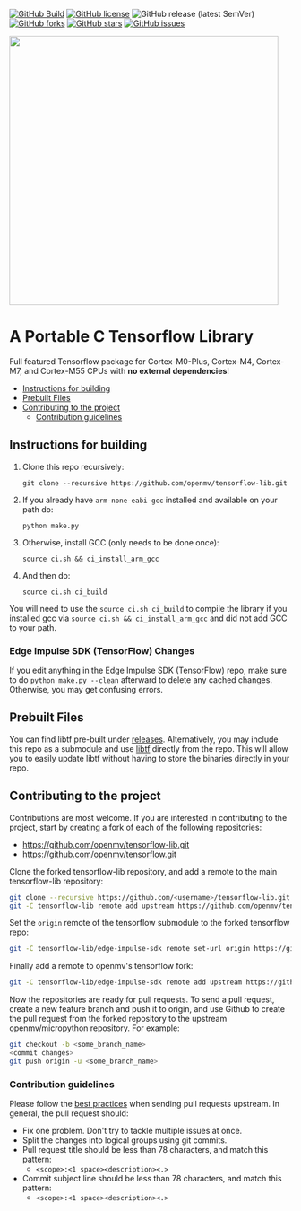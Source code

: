 [![GitHub Build](https://github.com/openmv/tensorflow-lib/actions/workflows/main.yml/badge.svg)](https://github.com/openmv/tensorflow-lib/actions/workflows/main.yml)
[![GitHub license](https://img.shields.io/github/license/openmv/tensorflow-lib?label=license%20%E2%9A%96)](https://github.com/openmv/tensorflow-lib/blob/master/LICENSE)
![GitHub release (latest SemVer)](https://img.shields.io/github/v/release/openmv/tensorflow-lib?sort=semver)
[![GitHub forks](https://img.shields.io/github/forks/openmv/tensorflow-lib?color=green)](https://github.com/openmv/tensorflow-lib/network)
[![GitHub stars](https://img.shields.io/github/stars/openmv/tensorflow-lib?color=yellow)](https://github.com/openmv/tensorflow-lib/stargazers)
[![GitHub issues](https://img.shields.io/github/issues/openmv/tensorflow-lib?color=orange)](https://github.com/openmv/tensorflow-lib/issues)

<img  width="480" src="https://raw.githubusercontent.com/openmv/openmv-media/master/logos/openmv-logo/logo.png">

# A Portable C Tensorflow Library

Full featured Tensorflow package for Cortex-M0-Plus, Cortex-M4, Cortex-M7, and Cortex-M55 CPUs with **no external dependencies**!

  - [Instructions for building](#instructions-for-building)
  - [Prebuilt Files](#prebuilt-files)
  - [Contributing to the project](#contributing-to-the-project)
    + [Contribution guidelines](#contribution-guidelines)

## Instructions for building

1. Clone this repo recursively:

       git clone --recursive https://github.com/openmv/tensorflow-lib.git

2. If you already have `arm-none-eabi-gcc` installed and available on your path do:

       python make.py

3. Otherwise, install GCC (only needs to be done once):

       source ci.sh && ci_install_arm_gcc

4. And then do:

       source ci.sh ci_build

You will need to use the `source ci.sh ci_build` to compile the library if you installed gcc via `source ci.sh && ci_install_arm_gcc` and did not add GCC to your path.

### Edge Impulse SDK (TensorFlow) Changes

If you edit anything in the Edge Impulse SDK (TensorFlow) repo, make sure to do `python make.py --clean` afterward to delete any cached changes. Otherwise, you may get confusing errors.

## Prebuilt Files

You can find libtf pre-built under [releases](https://github.com/openmv/tensorflow-lib/releases). Alternatively, you may include this repo as a submodule and use [libtf](libtf) directly from the repo. This will allow you to easily update libtf without having to store the binaries directly in your repo.

## Contributing to the project

Contributions are most welcome. If you are interested in contributing to the project, start by creating a fork of each of the following repositories:

* https://github.com/openmv/tensorflow-lib.git
* https://github.com/openmv/tensorflow.git

Clone the forked tensorflow-lib repository, and add a remote to the main tensorflow-lib repository:
```bash
git clone --recursive https://github.com/<username>/tensorflow-lib.git
git -C tensorflow-lib remote add upstream https://github.com/openmv/tensorflow-lib.git
```

Set the `origin` remote of the tensorflow submodule to the forked tensorflow repo:
```bash
git -C tensorflow-lib/edge-impulse-sdk remote set-url origin https://github.com/<username>/tensorflow.git
```

Finally add a remote to openmv's tensorflow fork:
```bash
git -C tensorflow-lib/edge-impulse-sdk remote add upstream https://github.com/openmv/tensorflow.git
```

Now the repositories are ready for pull requests. To send a pull request, create a new feature branch and push it to origin, and use Github to create the pull request from the forked repository to the upstream openmv/micropython repository. For example:
```bash
git checkout -b <some_branch_name>
<commit changes>
git push origin -u <some_branch_name>
```

### Contribution guidelines
Please follow the [best practices](https://developers.google.com/blockly/guides/modify/contribute/write_a_good_pr) when sending pull requests upstream. In general, the pull request should:
* Fix one problem. Don't try to tackle multiple issues at once.
* Split the changes into logical groups using git commits.
* Pull request title should be less than 78 characters, and match this pattern:
  * `<scope>:<1 space><description><.>`
* Commit subject line should be less than 78 characters, and match this pattern:
  * `<scope>:<1 space><description><.>`
